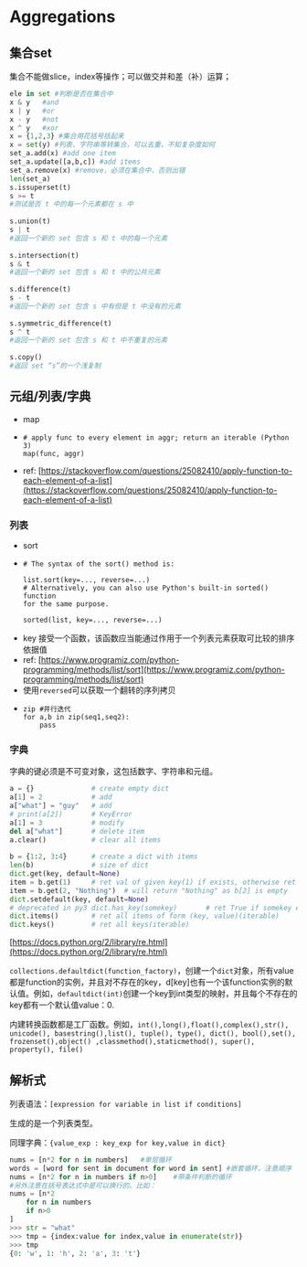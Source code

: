 # Aggregations

## 集合set

集合不能做slice，index等操作；可以做交并和差（补）运算；

```python
ele in set #判断是否在集合中
x & y   #and
x | y   #or
x - y   #not
x ^ y   #xor
x = {1,2,3} #集合用花括号括起来
x = set(y) #列表、字符串等转集合，可以去重，不知复杂度如何
set_a.add(x) #add one item
set_a.update([a,b,c]) #add items
set_a.remove(x) #remove，必须在集合中，否则出错
len(set_a)
s.issuperset(t)
s >= t
#测试是否 t 中的每一个元素都在 s 中
​
s.union(t)
s | t
#返回一个新的 set 包含 s 和 t 中的每一个元素
​
s.intersection(t)
s & t
#返回一个新的 set 包含 s 和 t 中的公共元素
​
s.difference(t)
s - t
#返回一个新的 set 包含 s 中有但是 t 中没有的元素
​
s.symmetric_difference(t)
s ^ t
#返回一个新的 set 包含 s 和 t 中不重复的元素
​
s.copy()
#返回 set “s”的一个浅复制
```

## 元组/列表/字典

* map
* ```text
  # apply func to every element in aggr; return an iterable (Python 3)
  map(func, aggr)
  ```
* ref: [https://stackoverflow.com/questions/25082410/apply-function-to-each-element-of-a-list](https://stackoverflow.com/questions/25082410/apply-function-to-each-element-of-a-list)

### 列表

* sort
* ```text
  # The syntax of the sort() method is:

  list.sort(key=..., reverse=...)
  # Alternatively, you can also use Python's built-in sorted() function
  for the same purpose.

  sorted(list, key=..., reverse=...)
  ```
* key 接受一个函数，该函数应当能通过作用于一个列表元素获取可比较的排序依据值
* ref: [https://www.programiz.com/python-programming/methods/list/sort](https://www.programiz.com/python-programming/methods/list/sort)
* 使用`reversed`可以获取一个翻转的序列拷贝
* ```text
  zip #并行迭代
  for a,b in zip(seq1,seq2):
      pass
  ```

### **字典**

字典的键必须是不可变对象，这包括数字、字符串和元组。

```python
a = {}              # create empty dict
a[1] = 2            # add
a["what"] = "guy"   # add
# print(a[2])       # KeyError
a[1] = 3            # modify
del a["what"]       # delete item
a.clear()           # clear all items
​
b = {1:2, 3:4}      # create a dict with items
len(b)              # size of dict
dict.get(key, default=None)
item = b.get(1)     # ret val of given key(1) if exists, otherwise ret None
item = b.get(2, "Nothing")  # will return "Nothing" as b[2] is empty
dict.setdefault(key, default=None)
# deprecated in py3 dict.has_key(somekey)       # ret True if somekey exists as a key
dict.items()        # ret all items of form (key, value)(iterable)
dict.keys()         # ret all keys(iterable)
```

[https://docs.python.org/2/library/re.html](https://docs.python.org/2/library/re.html)

`collections.defaultdict(function_factory)`，创建一个`dict`对象，所有value都是function的实例，并且对不存在的key，d\[key\]也有一个该function实例的默认值。例如，`defaultdict(int)`创建一个key到int类型的映射，并且每个不存在的key都有一个默认值value：0.

内建转换函数都是工厂函数。例如，`int(),long(),float(),complex(),str(), unicode(), basestring(),list(), tuple(), type(), dict(), bool(),set(), frozenset(),object() ,classmethod(),staticmethod(), super(), property(), file()`

## **解析式**

列表语法：`[expression for variable in list if conditions]`

生成的是一个列表类型。

同理字典：`{value_exp : key_exp for key,value in dict}`

```python
nums = [n*2 for n in numbers]   #单层循环
words = [word for sent in document for word in sent] #嵌套循环，注意顺序
nums = [n*2 for n in numbers if n>0]    #带条件判断的循环
#另外注意在括号表达式中是可以换行的。比如：
nums = [n*2
    for n in numbers
    if n>0
]
>>> str = "what"
>>> tmp = {index:value for index,value in enumerate(str)}
>>> tmp
{0: 'w', 1: 'h', 2: 'a', 3: 't'}
```

